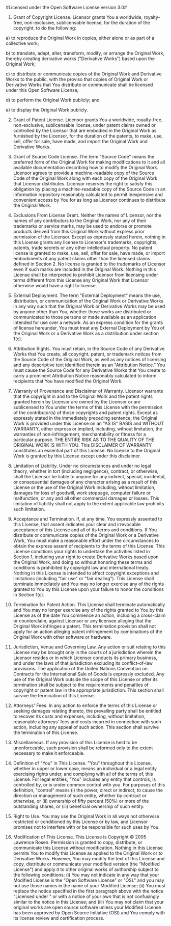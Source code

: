 #Licensed under the Open Software License version 3.0#  

1) Grant of Copyright License. Licensor grants You a worldwide, royalty-free, non-exclusive, 
sublicensable license, for the duration of the copyright, to do the following:  

  a) to reproduce the Original Work in copies, either alone or as part of a collective work;  

  b) to translate, adapt, alter, transform, modify, or arrange the Original Work, 
  thereby creating derivative works ("Derivative Works") based upon the Original Work;  

  c) to distribute or communicate copies of the Original Work and Derivative Works to the public, 
  with the proviso that copies of Original Work or Derivative Works that You distribute or 
  communicate shall be licensed under this Open Software License;  

  d) to perform the Original Work publicly; and  

  e) to display the Original Work publicly.  

2) Grant of Patent License. Licensor grants You a worldwide, royalty-free, non-exclusive, sublicensable license,
under patent claims owned or controlled by the Licensor that are embodied in the Original Work as furnished by the Licensor,
for the duration of the patents, to make, use, sell, offer for sale, have made, and import the Original Work and Derivative Works.  

3) Grant of Source Code License. The term "Source Code" means the preferred form of the Original Work for
making modifications to it and all available documentation describing how to modify the Original Work.
Licensor agrees to provide a machine-readable copy of the Source Code of the Original Work along with 
each copy of the Original Work that Licensor distributes. Licensor reserves the right to satisfy this obligation 
by placing a machine-readable copy of the Source Code in an information repository reasonably calculated to 
permit inexpensive and convenient access by You for as long as Licensor continues to distribute the Original Work.  

4) Exclusions From License Grant. Neither the names of Licensor, nor the names of any contributors to the Original Work,
nor any of their trademarks or service marks, may be used to endorse or promote products derived from this 
Original Work without express prior permission of the Licensor. 
Except as expressly stated herein, nothing in this License grants any license to Licensor's trademarks,
copyrights, patents, trade secrets or any other intellectual property. No patent license is granted to make,
use, sell, offer for sale, have made, or import embodiments of any patent claims other than the licensed claims defined in Section 2.
No license is granted to the trademarks of Licensor even if such marks are included in the Original Work.
Nothing in this License shall be interpreted to prohibit Licensor from licensing under terms different from
this License any Original Work that Licensor otherwise would have a right to license.  

5) External Deployment. The term "External Deployment" means the use, distribution, or communication of the Original Work or
Derivative Works in any way such that the Original Work or Derivative Works may be used by anyone other than You,
whether those works are distributed or communicated to those persons or made available as an application intended for use over a network.
As an express condition for the grants of license hereunder, You must treat any External Deployment by 
You of the Original Work or a Derivative Work as a distribution under section 1(c).  

6) Attribution Rights. You must retain, in the Source Code of any Derivative Works that You create,
all copyright, patent, or trademark notices from the Source Code of the Original Work,
as well as any notices of licensing and any descriptive text identified therein as an "Attribution Notice."
You must cause the Source Code for any Derivative Works that You create to carry a prominent Attribution Notice
reasonably calculated to inform recipients that You have modified the Original Work.  

7) Warranty of Provenance and Disclaimer of Warranty. Licensor warrants that the copyright in and to the Original Work and
the patent rights granted herein by Licensor are owned by the Licensor or are sublicensed to You under the terms of this License
with the permission of the contributor(s) of those copyrights and patent rights.
Except as expressly stated in the immediately preceding sentence, the Original Work is provided under this License on an "AS IS" BASIS
and WITHOUT WARRANTY, either express or implied, including, without limitation, the warranties of non-infringement,
merchantability or fitness for a particular purpose. THE ENTIRE RISK AS TO THE QUALITY OF THE ORIGINAL WORK IS WITH YOU.
This DISCLAIMER OF WARRANTY constitutes an essential part of this License. No license to the Original Work is granted by
this License except under this disclaimer.  

8) Limitation of Liability. Under no circumstances and under no legal theory, whether in tort (including negligence),
contract, or otherwise, shall the Licensor be liable to anyone for any indirect, special, incidental,
or consequential damages of any character arising as a result of this License or the use of the Original Work including,
without limitation, damages for loss of goodwill, work stoppage, computer failure or malfunction,
or any and all other commercial damages or losses. This limitation of liability shall not apply to
the extent applicable law prohibits such limitation.  

9) Acceptance and Termination. If, at any time, You expressly assented to this License, 
that assent indicates your clear and irrevocable acceptance of this License and all of its terms and conditions.
If You distribute or communicate copies of the Original Work or a Derivative Work,
You must make a reasonable effort under the circumstances to obtain the express assent of recipients to the terms of this License.
This License conditions your rights to undertake the activities listed in Section 1,
including your right to create Derivative Works based upon the Original Work,
and doing so without honoring these terms and conditions is prohibited by copyright law and international treaty.
Nothing in this License is intended to affect copyright exceptions and limitations (including "fair use" or "fair dealing").
This License shall terminate immediately and You may no longer exercise any of the rights granted to
You by this License upon your failure to honor the conditions in Section 1(c).  

10) Termination for Patent Action. This License shall terminate automatically and You may no longer exercise any of the rights granted
to You by this License as of the date You commence an action, including a cross-claim or counterclaim,
against Licensor or any licensee alleging that the Original Work infringes a patent.
This termination provision shall not apply for an action alleging patent infringement by combinations of the Original Work with
other software or hardware.  

11) Jurisdiction, Venue and Governing Law. Any action or suit relating to this License may be brought only in
the courts of a jurisdiction wherein the Licensor resides or in which Licensor conducts its primary business,
and under the laws of that jurisdiction excluding its conflict-of-law provisions.
The application of the United Nations Convention on Contracts for the International Sale of Goods is expressly excluded.
Any use of the Original Work outside the scope of this License or after its termination shall be subject to
the requirements and penalties of copyright or patent law in the appropriate jurisdiction.
This section shall survive the termination of this License.  

12) Attorneys' Fees. In any action to enforce the terms of this License or seeking damages relating thereto,
the prevailing party shall be entitled to recover its costs and expenses, including, without limitation,
reasonable attorneys' fees and costs incurred in connection with such action, including any appeal of such action.
This section shall survive the termination of this License.  

13) Miscellaneous. If any provision of this License is held to be unenforceable, 
such provision shall be reformed only to the extent necessary to make it enforceable.  

14) Definition of "You" in This License. "You" throughout this License, whether in upper or lower case,
means an individual or a legal entity exercising rights under, and complying with all of the terms of,
this License. For legal entities, "You" includes any entity that controls, is controlled by,
or is under common control with you. For purposes of this definition, "control" means (i) the power, direct or indirect,
to cause the direction or management of such entity, whether by contract or otherwise, 
or (ii) ownership of fifty percent (50%) or more of the outstanding shares, or (iii) beneficial ownership of such entity.  

15) Right to Use. You may use the Original Work in all ways not otherwise restricted or conditioned by this License or by law,
and Licensor promises not to interfere with or be responsible for such uses by You.  

16) Modification of This License. This License is Copyright © 2005 Lawrence Rosen. 
Permission is granted to copy, distribute, or communicate this License without modification.
Nothing in this License permits You to modify this License as applied to the Original Work or to Derivative Works. However,
You may modify the text of this License and copy, distribute or communicate your modified version (the "Modified License") and 
apply it to other original works of authorship subject to the following conditions:
(i) You may not indicate in any way that your Modified License is the "Open Software License" or "OSL" and
you may not use those names in the name of your Modified License;
(ii) You must replace the notice specified in the first paragraph above with the notice "Licensed under <insert your license name here>" or
with a notice of your own that is not confusingly similar to the notice in this License; and 
(iii) You may not claim that your original works are open source software unless your Modified License
has been approved by Open Source Initiative (OSI) and You comply with its license review and certification process.  
